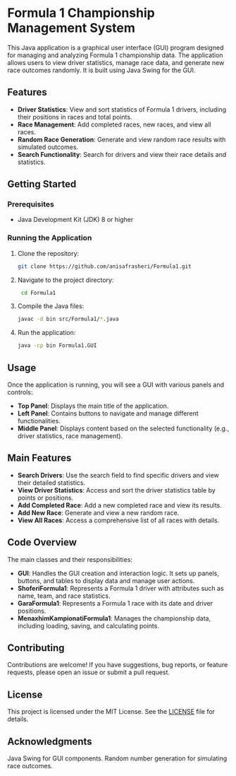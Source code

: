 # Formula 1 Championship Management System

This Java application is a graphical user interface (GUI) program designed for managing and analyzing Formula 1 championship data. The application allows users to view driver statistics, manage race data, and generate new race outcomes randomly. It is built using Java Swing for the GUI.

## Features

- **Driver Statistics**: View and sort statistics of Formula 1 drivers, including their positions in races and total points.
- **Race Management**: Add completed races, new races, and view all races.
- **Random Race Generation**: Generate and view random race results with simulated outcomes.
- **Search Functionality**: Search for drivers and view their race details and statistics.

## Getting Started

### Prerequisites

- Java Development Kit (JDK) 8 or higher

### Running the Application

1. Clone the repository:

   ```bash
   git clone https://github.com/anisafrasheri/Formula1.git

2. Navigate to the project directory:

   ```bash
    cd Formula1
   
3. Compile the Java files:
    ```bash
    javac -d bin src/Formula1/*.java

4. Run the application:
    ```bash
    java -cp bin Formula1.GUI


## Usage
Once the application is running, you will see a GUI with various panels and controls:

- **Top Panel**: Displays the main title of the application.
- **Left Panel**: Contains buttons to navigate and manage different functionalities.
- **Middle Panel**: Displays content based on the selected functionality (e.g., driver statistics, race management).
  
## Main Features
- **Search Drivers**: Use the search field to find specific drivers and view their detailed statistics.
- **View Driver Statistics**: Access and sort the driver statistics table by points or positions.
- **Add Completed Race**: Add a new completed race and view its results.
- **Add New Race**: Generate and view a new random race.
- **View All Races**: Access a comprehensive list of all races with details.
  
## Code Overview
The main classes and their responsibilities:

- **GUI**: Handles the GUI creation and interaction logic. It sets up panels, buttons, and tables to display data and manage user actions.
- **ShoferiFormula1**: Represents a Formula 1 driver with attributes such as name, team, and race statistics.
- **GaraFormula1**: Represents a Formula 1 race with its date and driver positions.
- **MenaxhimKampionatiFormula1**: Manages the championship data, including loading, saving, and calculating points.

## Contributing
Contributions are welcome! If you have suggestions, bug reports, or feature requests, please open an issue or submit a pull request.

## License
This project is licensed under the MIT License. See the [LICENSE](https://github.com/anisafrasheri/Formula1/blob/50b20960f3fa5bb6867b50f473c7d44f43347557/LICENSE) file for details.

## Acknowledgments
Java Swing for GUI components.
Random number generation for simulating race outcomes.
